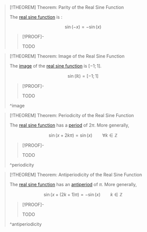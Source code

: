 >[!THEOREM] Theorem: Parity of the Real Sine Function
>
>The [real sine function](Real%20Sine%20Function.md) is [](../../Parity/Function%20Parity.md#^odd-function):
>
>$$\sin(-x) = - \sin(x)$$
>
>>[!PROOF]-
>>
>>TODO
>>
>

>[!THEOREM] Theorem: Image of the Real Sine Function
>
>The [image](../../../../Functions/Function.md) of the [real sine function](Real%20Sine%20Function.md) is $[-1;1]$.
>
>$$\sin(\mathbb{R}) = [-1;1]$$
>
>>[!PROOF]-
>>
>>TODO
>>
>
>^image
>

>[!THEOREM] Theorem: Periodicity of the Real Sine Function
>
>The [real sine function](Real%20Sine%20Function.md) has a [period](../../Periodicity/Periodicity.md) of $2\pi$. More generally,
>
>$$\sin (x + 2k\pi) = \sin(x) \qquad \forall k\in\mathbb{Z}$$
>
>>[!PROOF]-
>>
>>TODO
>>
>
>^periodicity
>

>[!THEOREM] Theorem: Antiperiodicity of the Real Sine Function
>
>The [real sine function](Real%20Sine%20Function.md) has an [antiperiod](../../Periodicity/Antiperiodicity.md) of $\pi$. More generally,
>
>$$\sin (x + (2k+1) \pi) = -\sin(x) \qquad k \in \mathbb{Z}$$
>
>>[!PROOF]-
>>
>>TODO
>>
>
>^antiperiodicity
>